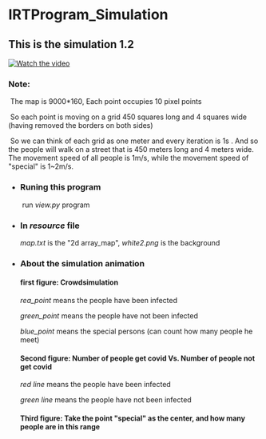 # IRTProgram_Simulation
## This is the simulation 1.2

[![Watch the video](https://img.youtube.com/vi/_OQkeCOYGps/sddefault.jpg)](https://www.youtube.com/watch?v=_OQkeCOYGps&ab_channel=qinyuanjustin)

### Note:

​	The map is 9000*160, Each point occupies 10 pixel points

​	So each point is moving on a grid 450 squares long and 4 squares wide (having removed the borders on both sides)

​	So we can think of each grid as one meter and every iteration is 1s . And so the people will walk on a street that is 450 meters long and 4 meters wide. The movement speed of all people is 1m/s, while the movement speed of "special" is 1~2m/s.

* ### Runing this program

  ​	run *view.py* program

  

* ### In *resource*  file

  *map.txt* is the "2d array_map", *white2.png* is the background

  

* ### About the simulation animation

  #### first figure: Crowdsimulation

  *rea_point* means the people have been infected

  *green_point* means the people have not been infected

  *blue_point* means the special persons (can count how many people he meet)

  #### Second figure: Number of people get covid Vs. Number of people not get covid

  *red line* means the people have been infected

  *green line* means the people have not been infected

  #### Third figure: Take the point "special" as the center, and how many people are in this range

  

